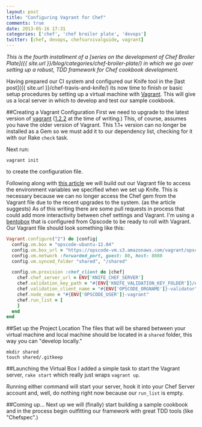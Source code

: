 ```yaml
---
layout: post
title: "Configuring Vagrant for Chef"
comments: true
date: 2013-05-16 17:31
categories: ['chef', 'chef broiler plate', 'devops']
twitter: [chef, devops, chefsurvivalguide, vagrant]
---
```


*This is the fourth installment of a [series on the development of Chef Broiler Plate]({{ site.url }}/blog/categories/chef-broiler-plate/) in which we go over setting up a robust, TDD framework for Chef cookbook development.*

Having prepared our CI system and configured our Knife tool in the [last post]({{ site.url }}/chef-travis-and-knife/) its now time to finish or basic setup procedures by setting up a virtual machine with [Vagrant](http://www.vagrantup.com/). This will give us a local server in which to develop and test our sample cookbook.

##Creating a Vagrant Configuration
First we need to upgrade to the latest version of [vagrant](http://downloads.vagrantup.com/) ([1.2.2](http://downloads.vagrantup.com/tags/v1.2.2) at the time of writing.) This, of course, assumes you have the older version of Vagrant. This 1.1+ version can no longer be installed as a Gem so we must add it to our dependency list, checking for it with our Rake `check` task.

Next run:

    vagrant init

to create the configuration file.

Following along with [this article](https://coderwall.com/p/dt1idw) we will build out our Vagrant file to access the environment variables we specified when we set up Knife. This is necessary because we can no longer access the Chef gem from the Vagrant file due to the recent upgrades to the system. (as the article suggests) As of this writing there are some pull requests in process that could add more interactivity between chef settings and Vagrant. I'm using a [bentobox](https://github.com/opscode/bento) that is configured from Opscode to be ready to roll with Vagrant. Our Vagrant file should look something like this:

```ruby
Vagrant.configure("2") do |config|
  config.vm.box = "opscode-ubuntu-12.04"
  config.vm.box_url = "https://opscode-vm.s3.amazonaws.com/vagrant/opscode_ubuntu-12.04_chef-11.2.0.box"
  config.vm.network :forwarded_port, guest: 80, host: 8080
  config.vm.synced_folder "shared", "/shared"

  config.vm.provision :chef_client do |chef|
    chef.chef_server_url = ENV['KNIFE_CHEF_SERVER']
    chef.validation_key_path = "#{ENV['KNIFE_VALIDATION_KEY_FOLDER']}/#{ENV['OPSCODE_ORGNAME']}-validator.pem"
    chef.validation_client_name = "#{ENV['OPSCODE_ORGNAME']}-validator"
    chef.node_name = "#{ENV['OPSCODE_USER']}-vagrant"
    chef.run_list = [
    ]
  end
end
```

##Set up the Project Location
The files that will be shared between your virtual machine and local machine should be located in a `shared` folder, this way you can "develop locally."

    mkdir shared
    touch shared/.gitkeep

##Launching the Virtual Box
I added a simple task to start the Vagrant server, `rake start` which really just wraps `vagrant up`.

Running either command will start your server, hook it into your Chef Server account and, well, do nothing right now because our `run_list` is empty.

##Coming up…
Next up we will (finally) start building a sample cookbook and in the process begin outfitting our framework with great TDD tools (like "Chefspec".)


